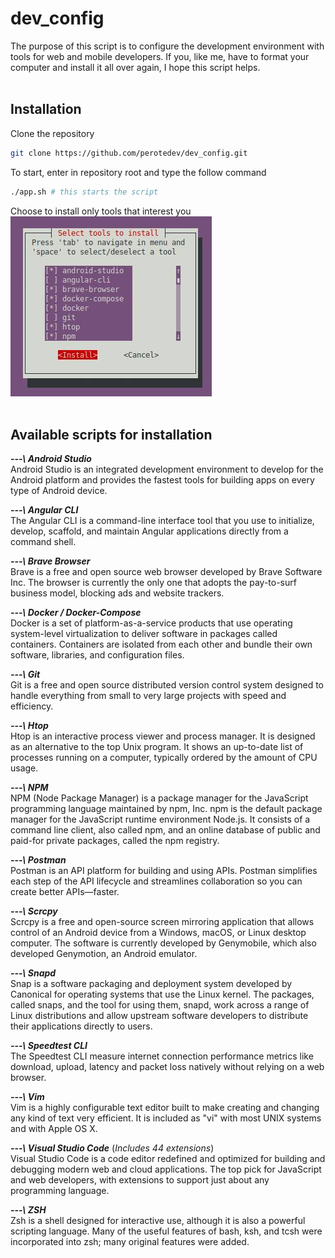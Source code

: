 # dev_config

The purpose of this script is to configure the development environment with tools for web and mobile developers. If you, like me, have to format your computer and install it all over again, I hope this script helps. <br> <br>

## Installation

Clone the repository
```bash
git clone https://github.com/perotedev/dev_config.git
```

To start, enter in  repository root and type the follow command
```bash
./app.sh # this starts the script
```

Choose to install only tools that interest you <br>
<img alt="menu_img" src="./menu_img.jpg"/> <br> <br>


## Available scripts for installation

***---\ Android Studio*** <br>
Android Studio is an integrated development environment to develop for the Android platform and provides the fastest tools for building apps on every type of Android device. <br>

***---\ Angular CLI*** <br>
The Angular CLI is a command-line interface tool that you use to initialize, develop, scaffold, and maintain Angular applications directly from a command shell.

***---\ Brave Browser*** <br>
Brave is a free and open source web browser developed by Brave Software Inc. The browser is currently the only one that adopts the pay-to-surf business model, blocking ads and website trackers.

***---\ Docker / Docker-Compose*** <br>
Docker is a set of platform-as-a-service products that use operating system-level virtualization to deliver software in packages called containers. Containers are isolated from each other and bundle their own software, libraries, and configuration files.

***---\ Git*** <br>
Git is a free and open source distributed version control system designed to handle everything from small to very large projects with speed and efficiency.

***---\ Htop*** <br>
Htop is an interactive process viewer and process manager. It is designed as an alternative to the top Unix program. It shows an up-to-date list of processes running on a computer, typically ordered by the amount of CPU usage.

***---\ NPM*** <br>
NPM (Node Package Manager) is a package manager for the JavaScript programming language maintained by npm, Inc. npm is the default package manager for the JavaScript runtime environment Node.js. It consists of a command line client, also called npm, and an online database of public and paid-for private packages, called the npm registry.

***---\ Postman*** <br>
Postman is an API platform for building and using APIs. Postman simplifies each step of the API lifecycle and streamlines collaboration so you can create better APIs—faster.

***---\ Scrcpy*** <br>
Scrcpy is a free and open-source screen mirroring application that allows control of an Android device from a Windows, macOS, or Linux desktop computer. The software is currently developed by Genymobile, which also developed Genymotion, an Android emulator.

***---\ Snapd*** <br>
Snap is a software packaging and deployment system developed by Canonical for operating systems that use the Linux kernel. The packages, called snaps, and the tool for using them, snapd, work across a range of Linux distributions and allow upstream software developers to distribute their applications directly to users.

***---\ Speedtest CLI*** <br>
The Speedtest CLI measure internet connection performance metrics like download, upload, latency and packet loss natively without relying on a web browser.

***---\ Vim*** <br>
Vim is a highly configurable text editor built to make creating and changing any kind of text very efficient. It is included as "vi" with most UNIX systems and with Apple OS X.

***---\ Visual Studio Code*** (*Includes 44 extensions*) <br>
Visual Studio Code is a code editor redefined and optimized for building and debugging modern web and cloud applications. The top pick for JavaScript and web developers, with extensions to support just about any programming language. 

***---\ ZSH*** <br>
Zsh is a shell designed for interactive use, although it is also a powerful scripting language. Many of the useful features of bash, ksh, and tcsh were incorporated into zsh; many original features were added.

